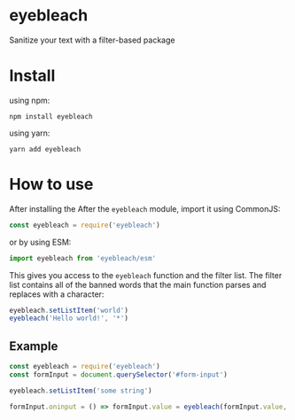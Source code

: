 # eyebleach
Sanitize your text with a filter-based package

# Install
using npm:
~~~
npm install eyebleach
~~~
using yarn:
~~~
yarn add eyebleach
~~~

# How to use
After installing the After the ```eyebleach``` module, import it using CommonJS:
~~~js
const eyebleach = require('eyebleach')
~~~
or by using ESM:
~~~js
import eyebleach from 'eyebleach/esm'
~~~
This gives you access to the ```eyebleach``` function and the filter list. The filter list contains all of the banned words that the main function parses and replaces with a character:

~~~js
eyebleach.setListItem('world')
eyebleach('Hello world!', '*')
~~~

## Example
~~~js
const eyebleach = require('eyebleach')
const formInput = document.querySelector('#form-input')

eyebleach.setListItem('some string')

formInput.oninput = () => formInput.value = eyebleach(formInput.value, '*')
~~~
